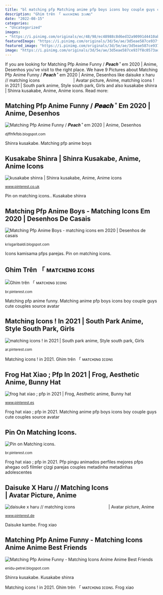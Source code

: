 ```yaml
---
title: "bl matching pfp Matching anime pfp boys icons boy couple guys cute couples source avatar"
description: "Ghim trên 「 ᴍᴀᴛᴄʜɪɴɢ ɪᴄᴏɴꜱ"
date: "2022-08-15"
categories:
- "Uncategorized"
images:
- "https://i.pinimg.com/originals/ec/48/98/ec48988c8d6ed32a90991d4410ab416b.jpg"
featuredImage: "https://i.pinimg.com/originals/3d/5e/ae/3d5eae587ce937f8c0573ad669497f9e.jpg"
featured_image: "https://i.pinimg.com/originals/3d/5e/ae/3d5eae587ce937f8c0573ad669497f9e.jpg"
image: "https://i.pinimg.com/originals/3d/5e/ae/3d5eae587ce937f8c0573ad669497f9e.jpg"
---
```


If you are looking for Matching Pfp Anime Funny / 𝑷𝒆𝒂𝒄𝒉 ˚ em 2020 | Anime, Desenhos you've visit to the right place. We have 9 Pictures about Matching Pfp Anime Funny / 𝑷𝒆𝒂𝒄𝒉 ˚ em 2020 | Anime, Desenhos like daisuke x haru // matching icons ⠀⠀⠀⠀⠀⠀⠀⠀⠀⠀ | Avatar picture, Anime, matching icons ! in 2021 | South park anime, Style south park, Girls and also kusakabe shinra | Shinra kusakabe, Anime, Anime icons. Read more:

## Matching Pfp Anime Funny / 𝑷𝒆𝒂𝒄𝒉 ˚ Em 2020 | Anime, Desenhos

![Matching Pfp Anime Funny / 𝑷𝒆𝒂𝒄𝒉 ˚ em 2020 | Anime, Desenhos](https://i.pinimg.com/originals/46/da/b3/46dab3554d170297e790527738336ad5.jpg "Icons kamisama pfps parejas")

<small>djffhfkfbb.blogspot.com</small>

Shinra kusakabe. Matching pfp anime boys

## Kusakabe Shinra | Shinra Kusakabe, Anime, Anime Icons

![kusakabe shinra | Shinra kusakabe, Anime, Anime icons](https://i.pinimg.com/736x/ca/4c/95/ca4c95f0d13eee83c6252bff4b755bd2.jpg "Kusakabe shinra")

<small>www.pinterest.co.uk</small>

Pin on matching icons.. Kusakabe shinra

## Matching Pfp Anime Boys - Matching Icons Em 2020 | Desenhos De Casais

![Matching Pfp Anime Boys - matching icons em 2020 | Desenhos de casais](https://i.pinimg.com/originals/a9/9a/96/a99a96c5c310faf24a96d2f223fdb7bc.jpg "Daisuke kambe")

<small>krisgaribaldi.blogspot.com</small>

Icons kamisama pfps parejas. Pin on matching icons.

## Ghim Trên 「 ᴍᴀᴛᴄʜɪɴɢ ɪᴄᴏɴꜱ

![Ghim trên 「 ᴍᴀᴛᴄʜɪɴɢ ɪᴄᴏɴꜱ](https://i.pinimg.com/originals/ec/48/98/ec48988c8d6ed32a90991d4410ab416b.jpg "Pfp pingu animados perfiles mejores pfps ahegao oo5 filmler çizgi parejas couples metadinha metadinhas adolescentes")

<small>br.pinterest.com</small>

Matching pfp anime funny. Matching anime pfp boys icons boy couple guys cute couples source avatar

## Matching Icons ! In 2021 | South Park Anime, Style South Park, Girls

![matching icons ! in 2021 | South park anime, Style south park, Girls](https://i.pinimg.com/originals/3d/5e/ae/3d5eae587ce937f8c0573ad669497f9e.jpg "Frog xiao")

<small>ar.pinterest.com</small>

Matching icons ! in 2021. Ghim trên 「 ᴍᴀᴛᴄʜɪɴɢ ɪᴄᴏɴꜱ

## Frog Hat Xiao ; Pfp In 2021 | Frog, Aesthetic Anime, Bunny Hat

![frog hat xiao ; pfp in 2021 | Frog, Aesthetic anime, Bunny hat](https://i.pinimg.com/736x/25/d9/03/25d903c300d02d2478389ec18af224c1.jpg "Icons kamisama pfps parejas")

<small>www.pinterest.es</small>

Frog hat xiao ; pfp in 2021. Matching anime pfp boys icons boy couple guys cute couples source avatar

## Pin On Matching Icons.

![Pin on Matching icons.](https://i.pinimg.com/736x/bb/a2/99/bba299bd8d07838f06136b17290c0de1.jpg "Matching icons ! in 2021")

<small>br.pinterest.com</small>

Frog hat xiao ; pfp in 2021. Pfp pingu animados perfiles mejores pfps ahegao oo5 filmler çizgi parejas couples metadinha metadinhas adolescentes

## Daisuke X Haru // Matching Icons ⠀⠀⠀⠀⠀⠀⠀⠀⠀⠀ | Avatar Picture, Anime

![daisuke x haru // matching icons ⠀⠀⠀⠀⠀⠀⠀⠀⠀⠀ | Avatar picture, Anime](https://i.pinimg.com/originals/3e/d3/01/3ed301ac14cf01b9624b2bd4eb3e58d5.jpg "Ghim trên 「 ᴍᴀᴛᴄʜɪɴɢ ɪᴄᴏɴꜱ")

<small>www.pinterest.de</small>

Daisuke kambe. Frog xiao

## Matching Pfp Anime Funny - Matching Icons Anime Anime Best Friends

![Matching Pfp Anime Funny - Matching Icons Anime Anime Best Friends](https://i.pinimg.com/originals/0e/be/94/0ebe945c6b56180339f2b20feae264b2.gif "Matching pfp anime funny")

<small>enidu-petrel.blogspot.com</small>

Shinra kusakabe. Kusakabe shinra

Matching icons ! in 2021. Ghim trên 「 ᴍᴀᴛᴄʜɪɴɢ ɪᴄᴏɴꜱ. Frog xiao
